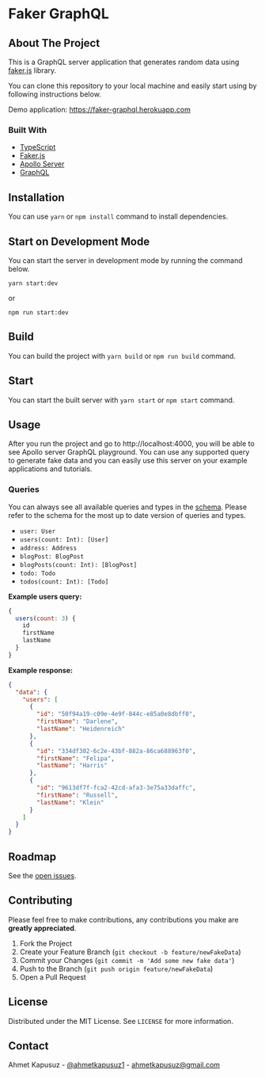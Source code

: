 # Faker GraphQL

## About The Project

This is a GraphQL server application that generates random data using [faker.js](https://github.com/marak/Faker.js/) library.

You can clone this repository to your local machine and easily start using by following instructions below.

Demo application: https://faker-graphql.herokuapp.com

### Built With

- [TypeScript](https://www.typescriptlang.org/)
- [Faker.js](https://github.com/marak/Faker.js/)
- [Apollo Server](https://github.com/apollographql/apollo-server)
- [GraphQL](https://graphql.org/)

## Installation

You can use `yarn` or `npm install` command to install dependencies.

## Start on Development Mode

You can start the server in development mode by running the command below.

`yarn start:dev`

or

`npm run start:dev`

## Build

You can build the project with `yarn build` or `npm run build` command.

## Start

You can start the built server with `yarn start` or `npm start` command.

## Usage

After you run the project and go to http://localhost:4000, you will be able to see Apollo server GraphQL playground. You can use any supported query to generate fake data and you can easily use this server on your example applications and tutorials.

### Queries

You can always see all available queries and types in the [schema](https://github.com/ahmetkapusuz/faker-graphql/blob/master/src/schema/schema.graphql). Please refer to the schema for the most up to date version of queries and types.

- `user: User`
- `users(count: Int): [User]`
- `address: Address`
- `blogPost: BlogPost`
- `blogPosts(count: Int): [BlogPost]`
- `todo: Todo`
- `todos(count: Int): [Todo]`

**Example users query:**

```javascript
{
  users(count: 3) {
    id
    firstName
    lastName
  }
}
```

**Example response:**

```json
{
  "data": {
    "users": [
      {
        "id": "50f94a19-c09e-4e9f-844c-e85a0e8dbff0",
        "firstName": "Darlene",
        "lastName": "Heidenreich"
      },
      {
        "id": "334df302-6c2e-43bf-882a-86ca688963f0",
        "firstName": "Felipa",
        "lastName": "Harris"
      },
      {
        "id": "9613df7f-fca2-42cd-afa3-3e75a33daffc",
        "firstName": "Russell",
        "lastName": "Klein"
      }
    ]
  }
}
```

## Roadmap

See the [open issues](https://github.com/ahmetkapusuz/faker-graphql/issues).

## Contributing

Please feel free to make contributions, any contributions you make are **greatly appreciated**.

1. Fork the Project
2. Create your Feature Branch (`git checkout -b feature/newFakeData`)
3. Commit your Changes (`git commit -m 'Add some new fake data'`)
4. Push to the Branch (`git push origin feature/newFakeData`)
5. Open a Pull Request

## License

Distributed under the MIT License. See `LICENSE` for more information.

## Contact

Ahmet Kapusuz - [@ahmetkapusuz1](https://twitter.com/ahmetkapusuz1) - ahmetkapusuz@gmail.com
